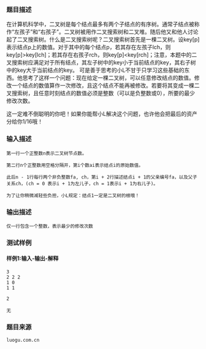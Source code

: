 ### 题目描述

在计算机科学中，二叉树是每个结点最多有两个子结点的有序树。通常子结点被称作“左孩子”和“右孩子”。二叉树被用作二叉搜索树和二叉堆。随后他又和他人讨论起了二叉搜索树。什么是二叉搜索树呢？二叉搜索树首先是一棵二叉树。设key[p]表示结点p上的数值。对于其中的每个结点p，若其存在左孩子lch，则key[p]>key[lch]；若其存在右孩子rch，则key[p]<key[rch]；注意，本题中的二叉搜索树应满足对于所有结点，其左子树中的key小于当前结点的key，其右子树中的key大于当前结点的key。
可是善于思考的小L不甘于只学习这些基础的东西。他思考了这样一个问题：现在给定一棵二叉树，可以任意修改结点的数值。修改一个结点的数值算作一次修改，且这个结点不能再被修改。若要将其变成一棵二叉搜索树，且任意时刻结点的数值必须是整数（可以是负整数或0），所要的最少修改次数。

这一定难不倒聪明的你吧！如果你能帮小L解决这个问题，也许他会把最后的资产分给你1/16哦！


### 输入描述

```
第一行一个正整数n表示二叉树节点数。

第二行n个正整数用空格分隔开，第i个数ai表示结点i的原始数值。

此后n - 1行每行两个非负整数fa, ch，第i + 2行描述结点i + 1的父亲编号fa，以及父子关系ch，(ch = 0 表示i + 1为左儿子，ch = 1表示i + 1为右儿子)。

为了让你稍微减轻些负担，小L规定：结点1一定是二叉树的根哦！
```
### 输出描述

```
仅一行包含一个整数，表示最少的修改次数
```

### 测试样例
#### 样例1:输入-输出-解释

```
3
2 2 2
1 0
1 1
```
```
2
```
```
无
```

### 题目来源  
`luogu.com.cn`